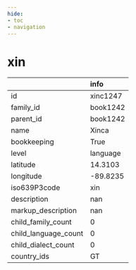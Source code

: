 ```yaml
---
hide:
- toc
- navigation
---
```

# xin
|                      | info     |
|:---------------------|:---------|
| id                   | xinc1247 |
| family_id            | book1242 |
| parent_id            | book1242 |
| name                 | Xinca    |
| bookkeeping          | True     |
| level                | language |
| latitude             | 14.3103  |
| longitude            | -89.8235 |
| iso639P3code         | xin      |
| description          | nan      |
| markup_description   | nan      |
| child_family_count   | 0        |
| child_language_count | 0        |
| child_dialect_count  | 0        |
| country_ids          | GT       |